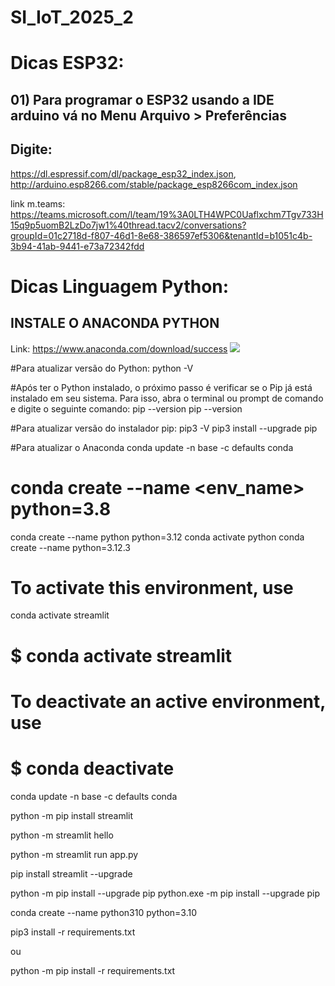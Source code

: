 # SI_IoT_2025_2

# Dicas ESP32:
## 01) Para programar o ESP32 usando a IDE arduino vá no Menu Arquivo > Preferências
## Digite:
https://dl.espressif.com/dl/package_esp32_index.json, http://arduino.esp8266.com/stable/package_esp8266com_index.json

link m.teams:
https://teams.microsoft.com/l/team/19%3A0LTH4WPC0Uaflxchm7Tgv733H15q9p5uomB2LzDo7jw1%40thread.tacv2/conversations?groupId=01c2718d-f807-46d1-8e68-386597ef5306&tenantId=b1051c4b-3b94-41ab-9441-e73a72342fdd

# **Dicas Linguagem Python:**
## INSTALE O ANACONDA PYTHON
Link: https://www.anaconda.com/download/success
[![](http://markdown-videos-api.jorgenkh.no/youtube/8lGpZkjnkt4)](https://vimeo.com/manage/videos/724995785)



#Para atualizar versão do Python:
python -V

#Após ter o Python instalado, o próximo passo é verificar se o Pip já está instalado em seu sistema. Para isso, abra o terminal ou prompt de comando e digite o seguinte comando: pip --version
pip --version

#Para atualizar versão do instalador pip:
pip3 -V
pip3 install --upgrade pip

#Para atualizar o Anaconda
conda update -n base -c defaults conda

# conda create --name <env_name> python=3.8
conda create --name python python=3.12
conda activate python
conda create --name python=3.12.3
# To activate this environment, use

conda activate streamlit

#     $ conda activate streamlit
# To deactivate an active environment, use
#     $ conda deactivate

conda update -n base -c defaults conda

python -m pip install streamlit

python -m streamlit hello

python -m streamlit run app.py

pip install streamlit --upgrade

python -m pip install --upgrade pip
python.exe -m pip install --upgrade pip

conda create --name python310 python=3.10

pip3 install -r requirements.txt 

ou 

python -m pip install -r requirements.txt

